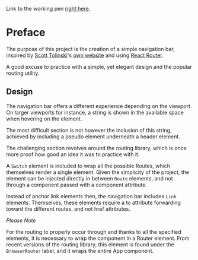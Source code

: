 Link to the working pen [right here](https://codepen.io/borntofrappe/full/gjzjrE).

# Preface

The purpose of this project is the creation of a simple navigation bar, inspired by [Scott Tolinski](https://twitter.com/stolinski)'s [own website](http://scotttolinski.com/about) and using [React Router](https://github.com/ReactTraining/react-router). 

A good excuse to practice with a simple, yet elegant design and the popular routing utility.

## Design

The navigation bar offers a different experience depending on the viewport. On larger viewports for instance, a string is shown in the available space when hovering on the element.

The most difficult section is not however the inclusion of this string, achieved by including a pseudo element underneath a header element.

The challenging section revolves around the routing library, which is once more proof how good an idea it was to practice with it.

A `Switch` element is included to wrap all the possible Routes, which themselves render a single element. Given the simplicity of the project, the element can be injected directly in between `Route` elements, and not through a component passed with a component attribute.

Instead of anchor link elements then, the navigation bar includes `Link` elements. Themselves, these elements require a to attribute forwarding toward the different routes, and not href attributes.

_Please Note_

For the routing to properly occur through and thanks to all the specified elements, it is necessary to wrap the component in a Router element. From recent versions of the routing library, this element is found under the `BrowserRouter` label, and it wraps the entire App component.


